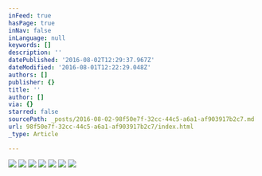```yaml
---
inFeed: true
hasPage: true
inNav: false
inLanguage: null
keywords: []
description: ''
datePublished: '2016-08-02T12:29:37.967Z'
dateModified: '2016-08-01T12:22:29.048Z'
authors: []
publisher: {}
title: ''
author: []
via: {}
starred: false
sourcePath: _posts/2016-08-02-98f50e7f-32cc-44c5-a6a1-af903917b2c7.md
url: 98f50e7f-32cc-44c5-a6a1-af903917b2c7/index.html
_type: Article

---
```

![](https://the-grid-user-content.s3-us-west-2.amazonaws.com/add96572-cf00-460a-9101-da49ad804765.png)
![](https://the-grid-user-content.s3-us-west-2.amazonaws.com/394f101f-e4be-4f4b-a935-bad7d8d9be3d.png)
![](https://the-grid-user-content.s3-us-west-2.amazonaws.com/83f613b8-1b8b-40ad-9082-27dd319032c0.png)
![](https://the-grid-user-content.s3-us-west-2.amazonaws.com/5c5fe9ac-ec7a-4892-aff5-b98b8a0f5651.png)
![](https://the-grid-user-content.s3-us-west-2.amazonaws.com/76462bd6-f6d6-4c6a-81ce-b852c7cf06c6.png)
![](https://the-grid-user-content.s3-us-west-2.amazonaws.com/4e63adbc-cb24-4627-abd1-aa5bdcdc6f44.png)
![](https://the-grid-user-content.s3-us-west-2.amazonaws.com/8fbc3be9-f7d0-4e6f-9e70-d04c6fb3c9f0.png)